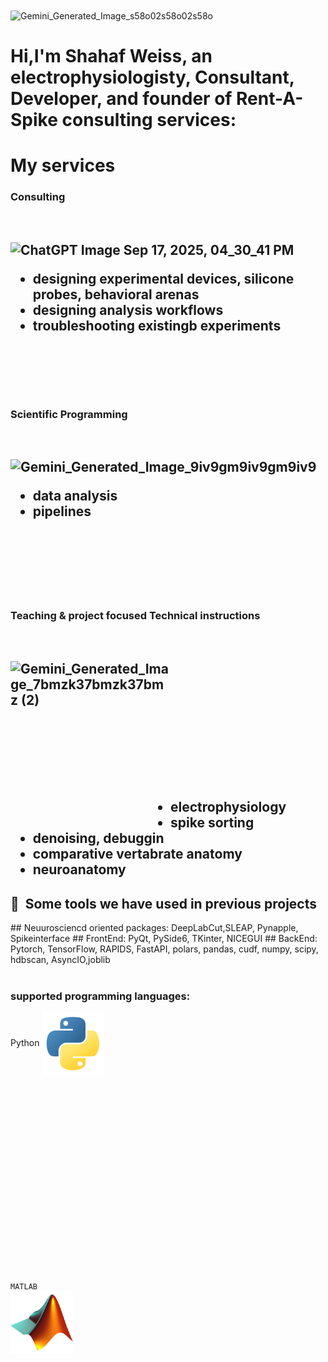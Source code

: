   

<img align="center" width="1280" height="800" alt="Gemini_Generated_Image_s58o02s58o02s58o" src="https://github.com/user-attachments/assets/eb42e113-759e-4c7f-80c2-787507a0b680" />

# Hi,I'm Shahaf Weiss, an electrophysiologisty, Consultant,  Developer, and founder of Rent-A-Spike consulting services:
  

# My services


### Consulting  
  <br />
<h2>
  <img lign="left" width="256" height="256" alt="ChatGPT Image Sep 17, 2025, 04_30_41 PM" src="https://github.com/user-attachments/assets/e0f09033-4106-4e30-975f-24fcbde46010" width="200" height="200"/>



  
  * designing experimental devices, silicone probes, behavioral arenas
  * designing analysis workflows
  * troubleshooting existingb experiments
<br />
<br />
<br />


### Scientific Programming
  <br />
<h2>

 <img lign="left" width="256" height="256" alt="Gemini_Generated_Image_9iv9gm9iv9gm9iv9" src="https://github.com/user-attachments/assets/4a204048-e1e1-4495-8fa5-e5a4eba22a87" width="200" height="200" />

  
 * data analysis  
 * pipelines
<br />
<br />
<br />
<br />




### Teaching & project focused Technical instructions
<br />
<h2>
<img align="left" width="256" height="256" alt="Gemini_Generated_Image_7bmzk37bmzk37bmz (2)" src="https://github.com/user-attachments/assets/8144b1ff-9b74-4363-b7d5-64f6f3d4b153" width="100" height="100" />



<br />
<br />
<br />
<br />
<br />
<br />
<br />
<br />



* electrophysiology
* spike sorting
* denoising, debuggin
* comparative vertabrate anatomy
* neuroanatomy

















</a>
<h2> 🚀 &nbsp;Some tools we have used in previous projects </h2>
## Neuurosciencd oriented packages: DeepLabCut,SLEAP, Pynapple, Spikeinterface
## FrontEnd: PyQt, PySide6, TKinter, NICEGUI 
## BackEnd: Pytorch, TensorFlow, RAPIDS, FastAPI, polars, pandas, cudf, numpy, scipy, hdbscan, AsyncIO,joblib

<br />
<br />

### supported programming languages:



Python
<code><img align="center" src="https://raw.githubusercontent.com/github/explore/80688e429a7d4ef2fca1e82350fe8e3517d3494d/topics/python/python.png"  width="100" height="100">


<br />
<br />
<br />
<br />
<br />
<br />
<br />
<br />


MATLAB
<code><img align="center" src="https://raw.githubusercontent.com/github/explore/80688e429a7d4ef2fca1e82350fe8e3517d3494d/topics/matlab/matlab.png"  width="100" height="100">










